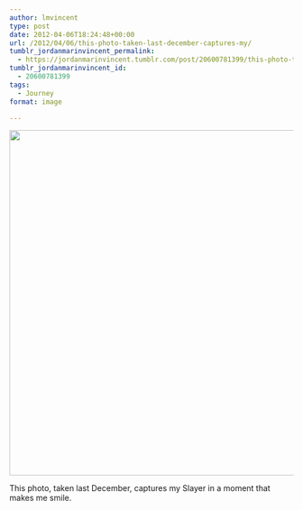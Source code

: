 ```yaml
---
author: lmvincent
type: post
date: 2012-04-06T18:24:48+00:00
url: /2012/04/06/this-photo-taken-last-december-captures-my/
tumblr_jordanmarinvincent_permalink:
  - https://jordanmarinvincent.tumblr.com/post/20600781399/this-photo-taken-last-december-captures-my
tumblr_jordanmarinvincent_id:
  - 20600781399
tags:
  - Journey
format: image

---
```

<img loading="lazy" src="https://jordansjourney.files.wordpress.com/2012/04/tumblr_m22ltda72m1rn5v6ko1_1280.jpg" alt="" width="612" height="612" class="alignnone size-full wp-image-172" />

This photo, taken last December, captures my Slayer in a moment that makes me smile.